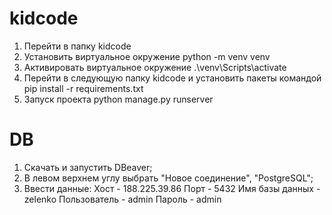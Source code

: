 # kidcode

1. Перейти в папку kidcode
2. Установить виртуальное окружение python -m venv venv
3. Активировать виртуальное окружение .\venv\Scripts\activate
4. Перейти в следующую папку kidcode и установить пакеты командой pip install -r requirements.txt
5. Запуск проекта python manage.py runserver

# DB

1. Скачать и запустить DBeaver;
2. В левом верхнем углу выбрать "Новое соединение", "PostgreSQL";
3. Ввести данные:
Хост - 188.225.39.86
Порт - 5432
Имя базы данных - zelenko
Пользователь - admin
Пароль - admin